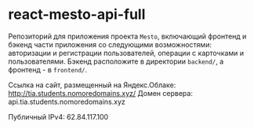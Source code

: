 # react-mesto-api-full
Репозиторий для приложения проекта `Mesto`, включающий фронтенд и бэкенд части приложения со следующими возможностями: авторизации и регистрации пользователей, операции с карточками и пользователями. Бэкенд расположите в директории `backend/`, а фронтенд - в `frontend/`. 
  
Cсылка на сайт, размещенный на Яндекс.Облаке: http://tia.students.nomoredomains.xyz/
Домен сервера: api.tia.students.nomoredomains.xyz

Публичный IPv4: 62.84.117.100
